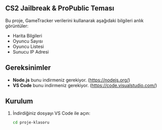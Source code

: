 ## CS2 Jailbreak & ProPublic Teması

Bu proje, GameTracker verilerini kullanarak aşağıdaki bilgileri anlık görüntüler:

- Harita Bilgileri
- Oyuncu Sayısı
- Oyuncu Listesi
- Sunucu IP Adresi

## Gereksinimler
- **Node.js** bunu indirmeniz gerekiyor. (https://nodejs.org/)
- **VS Code** bunu indirmeniz gerekiyor. (https://code.visualstudio.com/)

## Kurulum

1. İndirdiğiniz dosyayı VS Code ile açın:
   ```bash
   cd proje-klasoru
